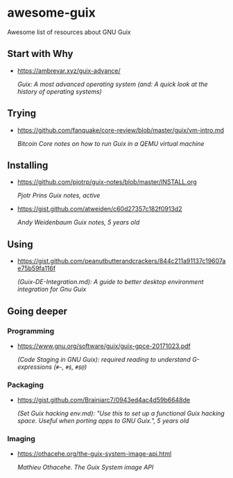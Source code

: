 # awesome-guix
Awesome list of resources about GNU Guix

## Start with Why

- <https://ambrevar.xyz/guix-advance/>

  _Guix: A most advanced operating system (and: A quick look at the history of operating systems)_

## Trying

- <https://github.com/fanquake/core-review/blob/master/guix/vm-intro.md>

  _Bitcoin Core notes on how to run Guix in a QEMU virtual machine_

## Installing

- <https://github.com/pjotrp/guix-notes/blob/master/INSTALL.org>
  
  _Pjotr Prins Guix notes, active_

- <https://gist.github.com/atweiden/c60d27357c182f0913d2>
  
  _Andy Weidenbaum Guix notes, 5 years old_

## Using

- <https://gist.github.com/peanutbutterandcrackers/844c211a91137c19607ae75b59fa116f>
  
  _(Guix-DE-Integration.md): A guide to better desktop environment integration for Gnu Guix_

## Going deeper

### Programming

- <https://www.gnu.org/software/guix/guix-gpce-20171023.pdf>

  _(Code Staging in GNU Guix): required reading to understand G-expressions (`#~`, `#$`, `#$@`)_

### Packaging

- <https://gist.github.com/Brainiarc7/0943ed4ac4d59b6648de>
  
  _(Set Guix hacking env.md): "Use this to set up a functional Guix hacking space. Useful when porting apps to GNU Guix.", 5 years old_

### Imaging

- <https://othacehe.org/the-guix-system-image-api.html>

  _Mathieu Othacehe. The Guix System image API_
